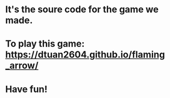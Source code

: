 # It's the soure code for the game we made.
# To play this game: https://dtuan2604.github.io/flaming_arrow/
# Have fun!
